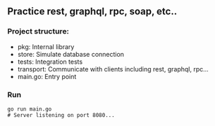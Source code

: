 ## Practice rest, graphql, rpc, soap, etc..

### Project structure:
- pkg: Internal library
- store: Simulate database connection
- tests: Integration tests
- transport: Communicate with clients including rest, graphql, rpc...
- main.go: Entry point

### Run
```
go run main.go
# Server listening on port 8080...
```
